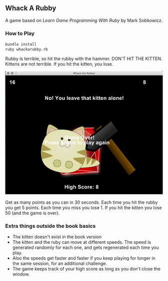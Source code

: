 ## Whack A Rubby

A game based on _Learn Game Programming With Ruby_ by Mark Sobkowicz.

### How to Play

```
bundle install
ruby whackarubby.rb
```

Rubby is terrible, so hit the rubby with the hammer. DON'T HIT THE KITTEN. Kittens are not terrible. If you hit the kitten, you lose.

![screenshot from the whack a rubby game](https://github.com/kdaniels/whackarubby/raw/master/images/screenshot.png "Seriously, don't hit the kitten.")

Get as many points as you can in 30 seconds. Each time you hit the rubby you get 5 points. Each time you miss you lose 1. If you hit the kitten you lose 50 (and the game is over).

### Extra things outside the book basics

* The kitten doesn't exist in the book version
* The kitten and the ruby can move at different speeds. The speed is generated randomly for each one, and gets regenerated each time you play.
* Also the speeds get faster and faster if you keep playing for longer in the same session, for an additional challenge.
* The game keeps track of your high score as long as you don't close the window.
